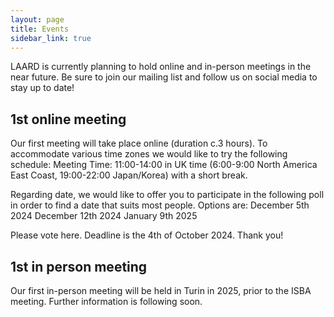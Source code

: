 ```yaml
---
layout: page
title: Events
sidebar_link: true
---
```


LAARD is currently planning to hold online and in-person meetings in the near future. Be sure to join our mailing list and follow us on social media to stay up to date!

<h2>1st online meeting</h2>
Our first meeting will take place online (duration c.3 hours). To accommodate various time zones we would like to try the following schedule:
Meeting Time: 11:00-14:00 in UK time (6:00-9:00 North America East Coast, 19:00-22:00 Japan/Korea) with a short break.


Regarding date, we would like to offer you to participate in the following poll in order to find a date that suits most people. Options are:
December 5th 2024
December 12th 2024
January 9th 2025

Please vote here. Deadline is the 4th of October 2024. Thank you!



<h2>1st in person meeting</h2>
Our first in-person meeting will be held in Turin in 2025, prior to the ISBA meeting. Further information is following soon. 

